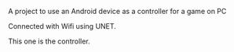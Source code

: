 A project to use an Android device as a controller for a game on PC

Connected with Wifi using UNET.

This one is the controller.